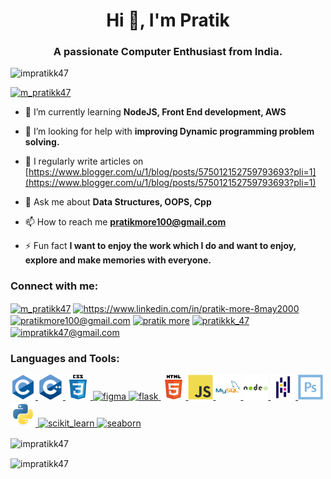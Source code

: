 <h1 align="center">Hi 👋, I'm Pratik</h1>
<h3 align="center">A passionate Computer Enthusiast from India.</h3>

<p align="left"> <img src="https://komarev.com/ghpvc/?username=impratikk47&label=Profile%20views&color=0e75b6&style=flat" alt="impratikk47" /> </p>

<p align="left"> <a href="https://twitter.com/m_pratikk47" target="blank"><img src="https://img.shields.io/twitter/follow/m_pratikk47?logo=twitter&style=for-the-badge" alt="m_pratikk47" /></a> </p>

- 🌱 I’m currently learning **NodeJS, Front End development, AWS**

- 🤝 I’m looking for help with **improving Dynamic programming problem solving.**

- 📝 I regularly write articles on [https://www.blogger.com/u/1/blog/posts/575012152759793693?pli=1](https://www.blogger.com/u/1/blog/posts/575012152759793693?pli=1)

- 💬 Ask me about **Data Structures, OOPS, Cpp**

- 📫 How to reach me **pratikmore100@gmail.com**

- ⚡ Fun fact **I want to enjoy the work which I do and want to enjoy, explore and make memories with everyone.**

<h3 align="left">Connect with me:</h3>
<p align="left">
<a href="https://twitter.com/m_pratikk47" target="blank"><img align="center" src="https://raw.githubusercontent.com/rahuldkjain/github-profile-readme-generator/master/src/images/icons/Social/twitter.svg" alt="m_pratikk47" height="30" width="40" /></a>
<a href="https://linkedin.com/in/https://www.linkedin.com/in/pratik-more-8may2000" target="blank"><img align="center" src="https://raw.githubusercontent.com/rahuldkjain/github-profile-readme-generator/master/src/images/icons/Social/linked-in-alt.svg" alt="https://www.linkedin.com/in/pratik-more-8may2000" height="30" width="40" /></a>
<a href="https://kaggle.com/pratikmore100@gmail.com" target="blank"><img align="center" src="https://raw.githubusercontent.com/rahuldkjain/github-profile-readme-generator/master/src/images/icons/Social/kaggle.svg" alt="pratikmore100@gmail.com" height="30" width="40" /></a>
<a href="https://fb.com/pratik more" target="blank"><img align="center" src="https://raw.githubusercontent.com/rahuldkjain/github-profile-readme-generator/master/src/images/icons/Social/facebook.svg" alt="pratik more" height="30" width="40" /></a>
<a href="https://instagram.com/pratikkk_47" target="blank"><img align="center" src="https://raw.githubusercontent.com/rahuldkjain/github-profile-readme-generator/master/src/images/icons/Social/instagram.svg" alt="pratikkk_47" height="30" width="40" /></a>
<a href="https://www.hackerrank.com/impratikk47@gmail.com" target="blank"><img align="center" src="https://raw.githubusercontent.com/rahuldkjain/github-profile-readme-generator/master/src/images/icons/Social/hackerrank.svg" alt="impratikk47@gmail.com" height="30" width="40" /></a>
</p>

<h3 align="left">Languages and Tools:</h3>
<p align="left"> <a href="https://www.cprogramming.com/" target="_blank" rel="noreferrer"> <img src="https://raw.githubusercontent.com/devicons/devicon/master/icons/c/c-original.svg" alt="c" width="40" height="40"/> </a> <a href="https://www.w3schools.com/cpp/" target="_blank" rel="noreferrer"> <img src="https://raw.githubusercontent.com/devicons/devicon/master/icons/cplusplus/cplusplus-original.svg" alt="cplusplus" width="40" height="40"/> </a> <a href="https://www.w3schools.com/css/" target="_blank" rel="noreferrer"> <img src="https://raw.githubusercontent.com/devicons/devicon/master/icons/css3/css3-original-wordmark.svg" alt="css3" width="40" height="40"/> </a> <a href="https://www.figma.com/" target="_blank" rel="noreferrer"> <img src="https://www.vectorlogo.zone/logos/figma/figma-icon.svg" alt="figma" width="40" height="40"/> </a> <a href="https://flask.palletsprojects.com/" target="_blank" rel="noreferrer"> <img src="https://www.vectorlogo.zone/logos/pocoo_flask/pocoo_flask-icon.svg" alt="flask" width="40" height="40"/> </a> <a href="https://www.w3.org/html/" target="_blank" rel="noreferrer"> <img src="https://raw.githubusercontent.com/devicons/devicon/master/icons/html5/html5-original-wordmark.svg" alt="html5" width="40" height="40"/> </a> <a href="https://developer.mozilla.org/en-US/docs/Web/JavaScript" target="_blank" rel="noreferrer"> <img src="https://raw.githubusercontent.com/devicons/devicon/master/icons/javascript/javascript-original.svg" alt="javascript" width="40" height="40"/> </a> <a href="https://www.mysql.com/" target="_blank" rel="noreferrer"> <img src="https://raw.githubusercontent.com/devicons/devicon/master/icons/mysql/mysql-original-wordmark.svg" alt="mysql" width="40" height="40"/> </a> <a href="https://nodejs.org" target="_blank" rel="noreferrer"> <img src="https://raw.githubusercontent.com/devicons/devicon/master/icons/nodejs/nodejs-original-wordmark.svg" alt="nodejs" width="40" height="40"/> </a> <a href="https://pandas.pydata.org/" target="_blank" rel="noreferrer"> <img src="https://raw.githubusercontent.com/devicons/devicon/2ae2a900d2f041da66e950e4d48052658d850630/icons/pandas/pandas-original.svg" alt="pandas" width="40" height="40"/> </a> <a href="https://www.photoshop.com/en" target="_blank" rel="noreferrer"> <img src="https://raw.githubusercontent.com/devicons/devicon/master/icons/photoshop/photoshop-line.svg" alt="photoshop" width="40" height="40"/> </a> <a href="https://www.python.org" target="_blank" rel="noreferrer"> <img src="https://raw.githubusercontent.com/devicons/devicon/master/icons/python/python-original.svg" alt="python" width="40" height="40"/> </a> <a href="https://scikit-learn.org/" target="_blank" rel="noreferrer"> <img src="https://upload.wikimedia.org/wikipedia/commons/0/05/Scikit_learn_logo_small.svg" alt="scikit_learn" width="40" height="40"/> </a> <a href="https://seaborn.pydata.org/" target="_blank" rel="noreferrer"> <img src="https://seaborn.pydata.org/_images/logo-mark-lightbg.svg" alt="seaborn" width="40" height="40"/> </a> </p>

<p><img align="center" src="https://github-readme-stats.vercel.app/api/top-langs?username=impratikk47&show_icons=true&locale=en&layout=compact" alt="impratikk47" /></p>

<p><img align="center" src="https://github-readme-streak-stats.herokuapp.com/?user=impratikk47&" alt="impratikk47" /></p>
